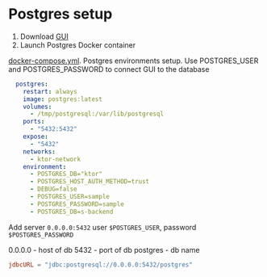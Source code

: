 # Postgres setup

1. Download [GUI](https://www.pgadmin.org/)
1. Launch Postgres Docker container

[docker-compose.yml](docker-compose.yml). Postgres environments setup.
Use POSTGRES_USER and POSTGRES_PASSWORD to connect GUI to the database

```yml
  postgres:
    restart: always
    image: postgres:latest
    volumes:
      - /tmp/postgresql:/var/lib/postgresql
    ports:
      - "5432:5432"
    expose:
      - "5432"
    networks:
      - ktor-network
    environment:
      - POSTGRES_DB="ktor"
      - POSTGRES_HOST_AUTH_METHOD=trust
      - DEBUG=false
      - POSTGRES_USER=sample
      - POSTGRES_PASSWORD=sample
      - POSTGRES_DB=s-backend
```

Add server `0.0.0.0:5432` user `$POSTGRES_USER`, password `$POSTGRES_PASSWORD`

0.0.0.0 - host of db
5432 - port of db
postgres - db name

```conf
jdbcURL = "jdbc:postgresql://0.0.0.0:5432/postgres"
```

